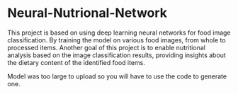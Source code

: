 # Neural-Nutrional-Network
This project is based on using deep learning neural networks for food image classification. By training the model on various food images, from whole to processed items. Another goal of this project is to enable nutritional analysis based on the image classification results, providing insights about the dietary content of the identified food items.


Model was too large to upload so you will have to use the code to generate one.
